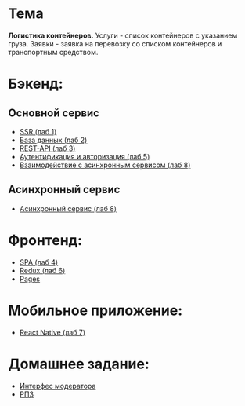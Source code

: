 # Тема
**Логистика контейнеров.**
Услуги - список контейнеров с указанием груза.
Заявки - заявка на перевозку со списком контейнеров и транспортным средством.


# Бэкенд:
## Основной сервис
- [SSR (лаб 1)](https://github.com/Qesait/bmstu-web-backend/tree/ssr)
- [База данных (лаб 2)](https://github.com/Qesait/bmstu-web-backend/tree/database)
- [REST-API (лаб 3)](https://github.com/Qesait/bmstu-web-backend/tree/api)
- [Аутентификация и авторизация (лаб 5)](https://github.com/Qesait/bmstu-web-backend/tree/authorization)
- [Взаимодействие с асинхронным сервисом (лаб 8)](https://github.com/Qesait/bmstu-web-backend/tree/async-service)
## Асинхронный сервис
- [Асинхронный сервис (лаб 8)](https://github.com/Qesait/bmstu-web-async-service)

# Фронтенд:
- [SPA (лаб 4)](https://github.com/Qesait/bmstu-web-frontend/tree/spa)
- [Redux (лаб 6)](https://github.com/Qesait/bmstu-web-frontend/tree/redux)
- [Pages](https://qesait.github.io/bmstu-web-frontend/containers)

# Мобильное приложение:
- [React Native (лаб 7)](https://github.com/Qesait/bmstu-web-mobile)

# Домашнее задание:
- [Интерфес модератора](https://github.com/Qesait/bmstu-web-frontend/tree/moderator-pages)
- [РПЗ](https://github.com/Qesait/bmstu-web-backend/blob/async-service/%D0%A0%D0%9F%D0%97%20%D0%9A%D1%83%D0%B7%D0%BD%D0%B5%D1%86%D0%BE%D0%B2%20%D0%98%D0%A35-53%D0%91.docx)
